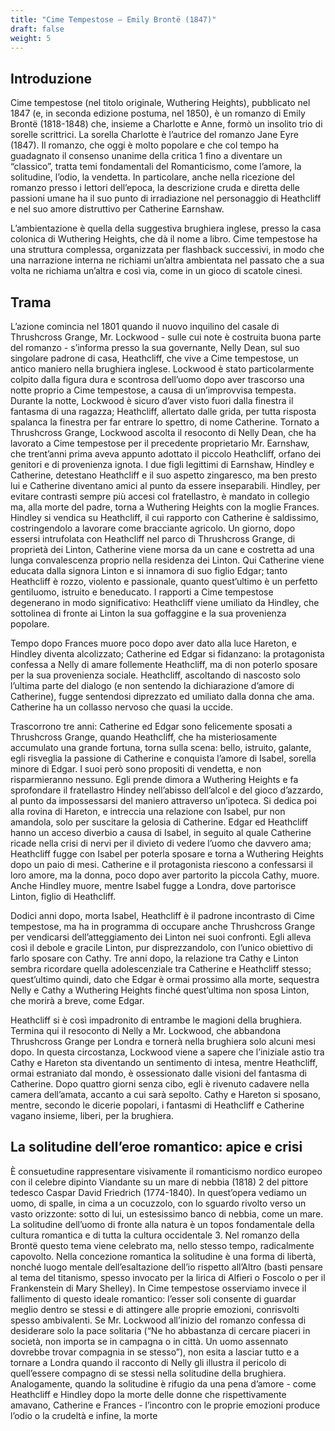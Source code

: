 ```yaml
---
title: "Cime Tempestose – Emily Brontë (1847)"
draft: false
weight: 5
---
```


## Introduzione

 

Cime tempestose (nel titolo originale, Wuthering Heights), pubblicato nel 1847 (e, in seconda edizione postuma, nel 1850), è un romanzo di Emily Brontë (1818-1848) che, insieme a Charlotte e Anne, formò un insolito trio di sorelle scrittrici. La sorella Charlotte è l’autrice del romanzo Jane Eyre (1847). Il romanzo, che oggi è molto popolare e che col tempo ha guadagnato il consenso unanime della critica 1 fino a diventare un “classico”, tratta temi fondamentali del Romanticismo, come l’amore, la solitudine, l’odio, la vendetta. In particolare, anche nella ricezione del romanzo presso i lettori dell’epoca, la descrizione cruda e diretta delle passioni umane ha il suo punto di irradiazione nel personaggio di Heathcliff e nel suo amore distruttivo per Catherine Earnshaw.

L’ambientazione è quella della suggestiva brughiera inglese, presso la casa colonica di Wuthering Heights, che dà il nome a libro. Cime tempestose ha una struttura complessa, organizzata per flashback successivi, in modo che una narrazione interna ne richiami un’altra ambientata nel passato che a sua volta ne richiama un’altra e così via, come in un gioco di scatole cinesi.

 

## Trama

 

L’azione comincia nel 1801 quando il nuovo inquilino del casale di Thrushcross Grange, Mr. Lockwood - sulle cui note è costruita buona parte del romanzo - s’informa presso la sua governante, Nelly Dean, sul suo singolare padrone di casa, Heathcliff, che vive a Cime tempestose, un antico maniero nella brughiera inglese. Lockwood è stato particolarmente colpito dalla figura dura e scontrosa dell’uomo dopo aver trascorso una notte proprio a Cime tempestose, a causa di un’improvvisa tempesta. Durante la notte, Lockwood è sicuro d’aver visto fuori dalla finestra il fantasma di una ragazza; Heathcliff, allertato dalle grida, per tutta risposta spalanca la finestra per far entrare lo spettro, di nome Catherine. Tornato a Thrushcross Grange, Lockwood ascolta il resoconto di Nelly Dean, che ha lavorato a Cime tempestose per il precedente proprietario  Mr. Earnshaw, che trent’anni prima aveva appunto adottato il piccolo Heathcliff, orfano dei genitori e di provenienza ignota. I due figli legittimi di Earnshaw, Hindley e Catherine, detestano Heathcliff e il suo aspetto zingaresco, ma ben presto lui e Catherine diventano amici al punto da essere inseparabili. Hindley, per evitare contrasti sempre più accesi col fratellastro, è mandato in collegio ma, alla morte del padre, torna a Wuthering Heights con la moglie Frances. Hindley si vendica su Heathcliff, il cui rapporto con Catherine è saldissimo, costringendolo a lavorare come bracciante agricolo. Un giorno, dopo essersi intrufolata con Heathcliff nel parco di Thrushcross Grange, di proprietà dei Linton, Catherine viene morsa da un cane e costretta ad una lunga convalescenza proprio nella residenza dei Linton. Qui Catherine viene educata dalla signora Linton e si innamora di suo figlio Edgar; tanto Heathcliff è rozzo, violento e passionale, quanto quest’ultimo è un perfetto gentiluomo, istruito e beneducato. I rapporti a Cime tempestose degenerano in modo significativo: Heathcliff viene umiliato da Hindley, che sottolinea di fronte ai Linton la sua goffaggine e la sua provenienza popolare.

Tempo dopo Frances muore poco dopo aver dato alla luce Hareton, e Hindley diventa alcolizzato; Catherine ed Edgar si fidanzano: la protagonista confessa a Nelly di amare follemente Heathcliff, ma di non poterlo sposare per la sua provenienza sociale. Heathcliff, ascoltando di nascosto solo l’ultima parte del dialogo (e non sentendo la dichiarazione d’amore di Catherine), fugge sentendosi diprezzato ed umiliato dalla donna che ama. Catherine ha un collasso nervoso che quasi la uccide.

Trascorrono tre anni: Catherine ed Edgar sono felicemente sposati a Thrushcross Grange, quando Heathcliff, che ha misteriosamente accumulato una grande fortuna, torna sulla scena: bello, istruito, galante, egli risveglia la passione di Catherine e conquista l’amore di Isabel, sorella minore di Edgar. I suoi però sono propositi di vendetta, e non risparmieranno nessuno. Egli prende dimora a Wuthering Heights e fa sprofondare il fratellastro Hindey nell’abisso dell’alcol e del gioco d’azzardo, al punto da impossessarsi del maniero attraverso un’ipoteca. Si dedica poi alla rovina di Hareton, e intreccia una relazione con Isabel, pur non amandola, solo per suscitare la gelosia di Catherine. Edgar ed Heathcliff hanno un acceso diverbio a causa di Isabel, in seguito al quale Catherine ricade nella crisi di nervi per il divieto di vedere l’uomo che davvero ama; Heathcliff fugge con Isabel per poterla sposare e torna a Wuthering Heights dopo un paio di mesi. Catherine e il protagonista riescono a confessarsi il loro amore, ma la donna, poco dopo aver partorito la piccola Cathy, muore. Anche Hindley muore, mentre Isabel fugge a Londra, dove partorisce Linton, figlio di Heathcliff.

Dodici anni dopo, morta Isabel, Heathcliff è il padrone incontrasto di Cime tempestose, ma ha in programma di occupare anche Thrushcross Grange per vendicarsi dell’atteggiamento dei Linton nei suoi confronti. Egli alleva così il debole e gracile Linton, pur disprezzandolo, con l’unico obiettivo di farlo sposare con Cathy. Tre anni dopo, la relazione tra Cathy e Linton sembra ricordare quella adolescenziale tra Catherine e Heathcliff stesso; quest’ultimo quindi, dato che Edgar è ormai prossimo alla morte, sequestra Nelly e Cathy a Wuthering Heights finché quest’ultima non sposa Linton, che morirà a breve, come Edgar.

Heathcliff si è così impadronito di entrambe le magioni della brughiera. Termina qui il resoconto di Nelly a Mr. Lockwood, che abbandona Thrushcross Grange per Londra e tornerà nella brughiera solo alcuni mesi dopo. In questa circostanza, Lockwood viene a sapere che l’iniziale astio tra Cathy e Hareton sta diventando un sentimento di intesa, mentre Heathcliff, ormai estraniato dal mondo, è ossessionato dalle visioni del fantasma di Catherine. Dopo quattro giorni senza cibo, egli è rivenuto cadavere nella camera dell’amata, accanto a cui sarà sepolto. Cathy e Hareton si sposano, mentre, secondo le dicerie popolari, i fantasmi di Heathcliff e Catherine vagano insieme, liberi, per la brughiera.

 

## La solitudine dell’eroe romantico: apice e crisi

 

È consuetudine rappresentare visivamente il romanticismo nordico europeo con il celebre dipinto Viandante su un mare di nebbia (1818) 2 del pittore tedesco Caspar David Friedrich (1774-1840). In quest’opera vediamo un uomo, di spalle, in cima a un cocuzzolo, con lo sguardo rivolto verso un vasto orizzonte: sotto di lui, un estesissimo banco di nebbia, come un mare. La solitudine dell’uomo di fronte alla natura è un topos fondamentale della cultura romantica e di tutta la cultura occidentale 3. Nel romanzo della Brontë questo tema viene celebrato ma, nello stesso tempo, radicalmente capovolto. Nella concezione romantica la solitudine è una forma di libertà, nonché luogo mentale dell’esaltazione dell’io rispetto all’Altro (basti pensare al tema del titanismo, spesso invocato per la lirica di Alfieri o Foscolo o per il Frankenstein di Mary Shelley). In Cime tempestose osserviamo invece il fallimento di questo ideale romantico: l’esser soli consente di guardar meglio dentro se stessi e di attingere alle proprie emozioni, conrisvolti spesso ambivalenti. Se Mr. Lockwood all’inizio del romanzo confessa di desiderare solo la pace solitaria (“Ne ho abbastanza di cercare piaceri in società, non importa se in campagna o in città. Un uomo assennato dovrebbe trovar compagnia in se stesso”), non esita a lasciar tutto e a tornare a Londra quando il racconto di Nelly gli illustra il pericolo di quell’essere compagno di se stessi nella solitudine della brughiera. Analogamente, quando la solitudine è rifugio da una pena d’amore - come Heathcliff e Hindley dopo la morte delle donne che rispettivamente amavano, Catherine e Frances - l’incontro con le proprie emozioni produce l’odio o la crudeltà e infine, la morte 